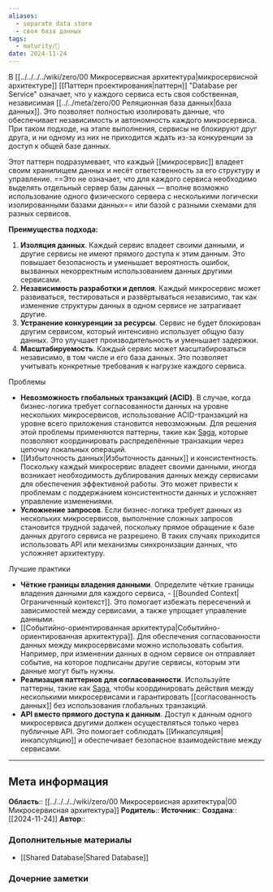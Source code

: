 ```yaml
---
aliases:
  - separate data store
  - своя база данных
tags:
  - maturity/🌱
date: 2024-11-24
---
```

В [[../../../../wiki/zero/00 Микросервисная архитектура|микросервисной архитектуре]] [[Паттерн проектирования|паттерн]] "Database per Service" означает, что у каждого сервиса есть своя собственная, независимая [[../../meta/zero/00 Реляционная база данных|база данных]]. Это позволяет полностью изолировать данные, что обеспечивает независимость и автономность каждого микросервиса. При таком подходе, на этапе выполнения, сервисы не блокируют друг друга, и ни одному из них не приходится ждать из-за конкуренции за доступ к общей базе данных.

Этот паттерн подразумевает, что каждый [[микросервис]] владеет своим хранилищем данных и несёт ответственность за его структуру и управление. ==Это не означает, что для каждого сервиса необходимо выделять отдельный сервер базы данных — вполне возможно использование одного физического сервера с несколькими логически изолированными базами данных== или базой с разными схемами для разных сервисов.

**Преимущества подхода:**
1. **Изоляция данных**. Каждый сервис владеет своими данными, и другие сервисы не имеют прямого доступа к этим данным. Это повышает безопасность и уменьшает вероятность ошибок, вызванных некорректным использованием данных другими сервисами.
2. **Независимость разработки и деплоя**. Каждый микросервис может развиваться, тестироваться и развёртываться независимо, так как изменение структуры данных в одном сервисе не затрагивает другие.
3. **Устранение конкуренции за ресурсы**. Сервис не будет блокирован другим сервисом, который интенсивно использует общую базу данных. Это улучшает производительность и уменьшает задержки.
4. **Масштабируемость**. Каждый сервис может масштабироваться независимо, в том числе и его база данных. Это позволяет учитывать конкретные требования к нагрузке каждого сервиса.

Проблемы
- **Невозможность глобальных транзакций (ACID)**. В случае, когда бизнес-логика требует согласованности данных на уровне нескольких микросервисов, использование ACID-транзакций на уровне всего приложения становится невозможным. Для решения этой проблемы применяются паттерны, такие как [Saga](Реализация%20повествования%20(Saga).md), которые позволяют координировать распределённые транзакции через цепочку локальных операций.
- [[Избыточность данных|Избыточность данных]] и консистентность. Поскольку каждый микросервис владеет своими данными, иногда возникает необходимость дублирования данных между сервисами для обеспечения эффективной работы. Это может привести к проблемам с поддержанием консистентности данных и усложняет управление изменениями.
- **Усложнение запросов**. Если бизнес-логика требует данных из нескольких микросервисов, выполнение сложных запросов становится трудной задачей, поскольку прямое обращение к базе данных другого сервиса не разрешено. В таких случаях приходится использовать API или механизмы синхронизации данных, что усложняет архитектуру.

Лучшие практики
- **Чёткие границы владения данными**. Определите чёткие границы владения данными для каждого сервиса, - [[Bounded Context|Ограниченный контекст]]. Это помогает избежать пересечений и зависимостей между сервисами, а также упрощает управление данными.
- [[Событийно-ориентированная архитектура|Событийно-ориентированная архитектура]]. Для обеспечения согласованности данных между микросервисами можно использовать события. Например, при изменении данных в одном сервисе он отправляет событие, на которое подписаны другие сервисы, которым эти данные могут быть нужны.
- **Реализация паттернов для согласованности**. Используйте паттерны, такие как [Saga](Реализация%20повествования%20(Saga).md), чтобы координировать действия между несколькими микросервисами и гарантировать [[согласованность данных]] без использования глобальных транзакций.
- **API вместо прямого доступа к данным**. Доступ к данным одного микросервиса другими должен осуществляться только через публичные API. Это помогает соблюдать [[Инкапсуляция|инкапсуляцию]] и обеспечивает безопасное взаимодействие между сервисами.
***
## Мета информация
**Область**:: [[../../../../wiki/zero/00 Микросервисная архитектура|00 Микросервисная архитектура]]
**Родитель**:: 
**Источник**:: 
**Создана**:: [[2024-11-24]]
**Автор**:: 
### Дополнительные материалы
- [[Shared Database|Shared Database]]

### Дочерние заметки
<!-- QueryToSerialize: LIST FROM [[]] WHERE contains(Родитель, this.file.link) or contains(parents, this.file.link) -->


